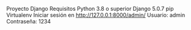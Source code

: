 Proyecto Django 
Requisitos
Python 3.8 o superior
Django 5.0.7
pip
Virtualenv 
Iniciar sesión en http://127.0.0.1:8000/admin/
Usuario: admin
Contraseña: 1234
